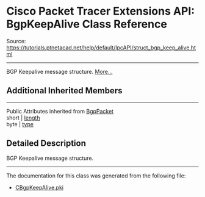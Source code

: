 # Cisco Packet Tracer Extensions API: BgpKeepAlive Class Reference

Source: https://tutorials.ptnetacad.net/help/default/IpcAPI/struct_bgp_keep_alive.html

---

BGP Keepalive message structure. [More...](struct_bgp_keep_alive.html#details)

##  Additional Inherited Members  
  
---  
Public Attributes inherited from [BgpPacket](struct_bgp_packet.html)  
short | [length](struct_bgp_packet.html#a7c44da47a5e4e3eb2cbf37485a0c272d)  
byte | [type](struct_bgp_packet.html#af14d757cacf0e029691f4a77f6e1e431)  
  
## Detailed Description

BGP Keepalive message structure. 

* * *

The documentation for this class was generated from the following file:

  * [CBgpKeepAlive.pki](_c_bgp_keep_alive_8pki.html)


